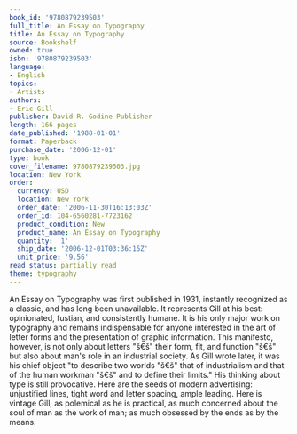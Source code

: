 ```yaml
---
book_id: '9780879239503'
full_title: An Essay on Typography
title: An Essay on Typography
source: Bookshelf
owned: true
isbn: '9780879239503'
language:
- English
topics:
- Artists
authors:
- Eric Gill
publisher: David R. Godine Publisher
length: 166 pages
date_published: '1988-01-01'
format: Paperback
purchase_date: '2006-12-01'
type: book
cover_filename: 9780879239503.jpg
location: New York
order:
  currency: USD
  location: New York
  order_date: '2006-11-30T16:13:03Z'
  order_id: 104-6560281-7723162
  product_condition: New
  product_name: An Essay on Typography
  quantity: '1'
  ship_date: '2006-12-01T03:36:15Z'
  unit_price: '9.56'
read_status: partially read
theme: typography
---
```

An Essay on Typography was first published in 1931, instantly recognized as a classic, and has long been unavailable. It represents Gill at his best: opinionated, fustian, and consistently humane. It is his only major work on typography and remains indispensable for anyone interested in the art of letter forms and the presentation of graphic information. This manifesto, however, is not only about letters "š€š" their form, fit, and function "š€š" but also about man's role in an industrial society. As Gill wrote later, it was his chief object "to describe two worlds "š€š" that of industrialism and that of the human workman "š€š" and to define their limits." His thinking about type is still provocative. Here are the seeds of modern advertising: unjustified lines, tight word and letter spacing, ample leading. Here is vintage Gill, as polemical as he is practical, as much concerned about the soul of man as the work of man; as much obsessed by the ends as by the means.

